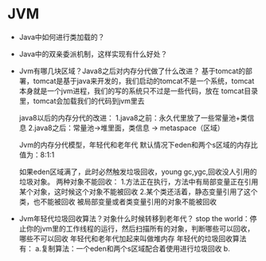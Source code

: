# JVM
- Java中如何进行类加载的？
- Java中的双亲委派机制，这样实现有什么好处？

- Jvm有哪几块区域？Java8之后对内存分代做了什么改进？
  基于tomcat的部署，tomcat是基于java来开发的，我们启动的tomcat不是一个系统，tomcat本身就是一个jvm进程，我们的写的系统只不过是一些代码，放在
  tomcat目录里，tomcat会加载我们的代码到jvm里去

  java8以后的内存分代的改进：
  1.java8之前：永久代里放了一些常量池+类信息
  2.java8之后：常量池->堆里面，类信息 -> metaspace（区域）

  Jvm的内存分代模型，年轻代和老年代
  默认情况下eden和两个s区域的内存比值为：8:1:1

  如果eden区域满了，此时必然触发垃圾回收，young gc,ygc,回收没人引用的垃圾对象。
  两种对象不能回收：
  1.方法正在执行，方法中有局部变量正在引用某个对象，这时候这个对象不能被回收
  2.某个类还活着，静态变量引用了这个类，也不能被回收
  被局部变量或者类变量引用的对象不能被回收

- Jvm年轻代垃圾回收算法？对象什么时候转移到老年代？
  stop the world：停止你的jvm里的工作线程的运行，然后扫描所有的对象，判断哪些可以回收，哪些不可以回收
  年轻代和老年代加起来叫做堆内存
  年轻代的垃圾回收算法有：
  a.复制算法：一个eden和两个s区域配合着使用进行垃圾回收
  b.
